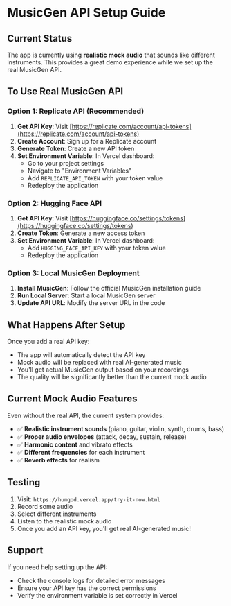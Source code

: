 # MusicGen API Setup Guide

## Current Status
The app is currently using **realistic mock audio** that sounds like different instruments. This provides a great demo experience while we set up the real MusicGen API.

## To Use Real MusicGen API

### Option 1: Replicate API (Recommended)
1. **Get API Key**: Visit [https://replicate.com/account/api-tokens](https://replicate.com/account/api-tokens)
2. **Create Account**: Sign up for a Replicate account
3. **Generate Token**: Create a new API token
4. **Set Environment Variable**: In Vercel dashboard:
   - Go to your project settings
   - Navigate to "Environment Variables"
   - Add `REPLICATE_API_TOKEN` with your token value
   - Redeploy the application

### Option 2: Hugging Face API
1. **Get API Key**: Visit [https://huggingface.co/settings/tokens](https://huggingface.co/settings/tokens)
2. **Create Token**: Generate a new access token
3. **Set Environment Variable**: In Vercel dashboard:
   - Add `HUGGING_FACE_API_KEY` with your token value
   - Redeploy the application

### Option 3: Local MusicGen Deployment
1. **Install MusicGen**: Follow the official MusicGen installation guide
2. **Run Local Server**: Start a local MusicGen server
3. **Update API URL**: Modify the server URL in the code

## What Happens After Setup
Once you add a real API key:
- The app will automatically detect the API key
- Mock audio will be replaced with real AI-generated music
- You'll get actual MusicGen output based on your recordings
- The quality will be significantly better than the current mock audio

## Current Mock Audio Features
Even without the real API, the current system provides:
- ✅ **Realistic instrument sounds** (piano, guitar, violin, synth, drums, bass)
- ✅ **Proper audio envelopes** (attack, decay, sustain, release)
- ✅ **Harmonic content** and vibrato effects
- ✅ **Different frequencies** for each instrument
- ✅ **Reverb effects** for realism

## Testing
1. Visit: `https://humgod.vercel.app/try-it-now.html`
2. Record some audio
3. Select different instruments
4. Listen to the realistic mock audio
5. Once you add an API key, you'll get real AI-generated music!

## Support
If you need help setting up the API:
- Check the console logs for detailed error messages
- Ensure your API key has the correct permissions
- Verify the environment variable is set correctly in Vercel
